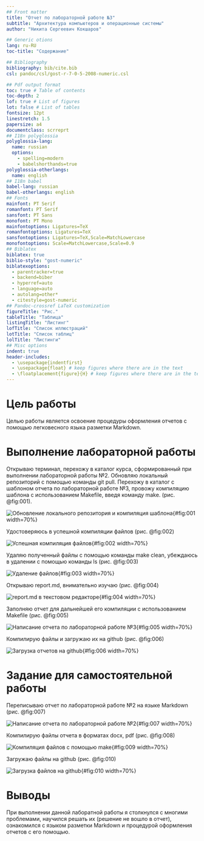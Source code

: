 ```yaml
---
## Front matter
title: "Отчет по лабораторной работе №3"
subtitle: "Архитектура компьютеров и операционные системы"
author: "Никита Сергеевич Кокшаров"

## Generic otions
lang: ru-RU
toc-title: "Содержание"

## Bibliography
bibliography: bib/cite.bib
csl: pandoc/csl/gost-r-7-0-5-2008-numeric.csl

## Pdf output format
toc: true # Table of contents
toc-depth: 2
lof: true # List of figures
lot: false # List of tables
fontsize: 12pt
linestretch: 1.5
papersize: a4
documentclass: scrreprt
## I18n polyglossia
polyglossia-lang:
  name: russian
  options:
	- spelling=modern
	- babelshorthands=true
polyglossia-otherlangs:
  name: english
## I18n babel
babel-lang: russian
babel-otherlangs: english
## Fonts
mainfont: PT Serif
romanfont: PT Serif
sansfont: PT Sans
monofont: PT Mono
mainfontoptions: Ligatures=TeX
romanfontoptions: Ligatures=TeX
sansfontoptions: Ligatures=TeX,Scale=MatchLowercase
monofontoptions: Scale=MatchLowercase,Scale=0.9
## Biblatex
biblatex: true
biblio-style: "gost-numeric"
biblatexoptions:
  - parentracker=true
  - backend=biber
  - hyperref=auto
  - language=auto
  - autolang=other*
  - citestyle=gost-numeric
## Pandoc-crossref LaTeX customization
figureTitle: "Рис."
tableTitle: "Таблица"
listingTitle: "Листинг"
lofTitle: "Список иллюстраций"
lotTitle: "Список таблиц"
lolTitle: "Листинги"
## Misc options
indent: true
header-includes:
  - \usepackage{indentfirst}
  - \usepackage{float} # keep figures where there are in the text
  - \floatplacement{figure}{H} # keep figures where there are in the text
---
```


# Цель работы

Целью работы является освоение процедуры оформления отчетов с помощью легковесного языка разметки Markdown.

# Выполнение лабораторной работы

Открываю терминал, перехожу в каталог курса, сформированный при выполнении лабораторной работы №2. Обновляю локальный репозиторий с помощью команды git pull. Перехожу в каталог с шаблоном отчета по лабораторной работе №3, провожу компиляцию шаблона с использованием Makefile, введя команду make. (рис. @fig:001).

![Обновление локального репозитория и компиляция шаблона](image/1.png){#fig:001 width=70%}

Удостоверяюсь в успешной компиляции файлов (рис. @fig:002)

![Успешная компиляция файлов](image/2.png){#fig:002 width=70%}

Удаляю полученный файлы с помощью команды make clean, убеждаюсь в удалении с помощью команды ls (рис. @fig:003)

![Удаление файлов](image/3.png){#fig:003 width=70%}

Открываю report.md, внимательно изучаю (рис. @fig:004)

![report.md в текстовом редакторе](image/4.png){#fig:004 width=70%}

Заполняю отчет для дальнейшей его компиляции с использованием Makefile (рис. @fig:005)

![Написание отчета по лабораторной работе №3](image/5.png){#fig:005 width=70%}

Компилирую файлы и загружаю их на github (рис. @fig:006)

![Загрузка отчетов на github](image/6.png){#fig:006 width=70%}

# Задание для самостоятельной работы

Переписываю отчет по лабораторной работе №2 на языке Markdown (рис. @fig:007)

![Написание отчета по лабораторной работе №2](image/ср1.png){#fig:007 width=70%}

Компилирую файлы отчета в форматах docx, pdf (рис. @fig:008)

![Компиляция файлов с помощью make](image/ср2.png){#fig:009 width=70%}

Загружаю файлы на github (рис. @fig:010)

![Загрузка файлов на github](image/ср3.png){#fig:010 width=70%}

# Выводы

При выполнении данной лаборатной работы я столкнулся с многими проблемами, научился решать их (решение не вошло в отчет), ознакомился с языком разметки Markdown и процедурой оформления отчетов с его помощью.
